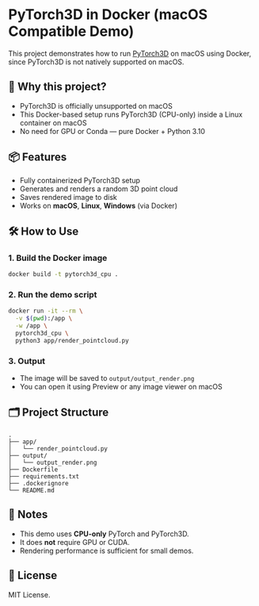 # PyTorch3D in Docker (macOS Compatible Demo)

This project demonstrates how to run [PyTorch3D](https://pytorch3d.org/) on macOS using Docker, since PyTorch3D is not natively supported on macOS.

## 🚀 Why this project?

- PyTorch3D is officially unsupported on macOS
- This Docker-based setup runs PyTorch3D (CPU-only) inside a Linux container on macOS
- No need for GPU or Conda — pure Docker + Python 3.10

## 📦 Features

- Fully containerized PyTorch3D setup
- Generates and renders a random 3D point cloud
- Saves rendered image to disk
- Works on **macOS**, **Linux**, **Windows** (via Docker)

## 🛠 How to Use

### 1. Build the Docker image

```bash
docker build -t pytorch3d_cpu .
```

### 2. Run the demo script

```bash
docker run -it --rm \
  -v $(pwd):/app \
  -w /app \
  pytorch3d_cpu \
  python3 app/render_pointcloud.py
```

### 3. Output

- The image will be saved to `output/output_render.png`
- You can open it using Preview or any image viewer on macOS

## 🗂 Project Structure

```
.
├── app/
│   └── render_pointcloud.py
├── output/
│   └── output_render.png
├── Dockerfile
├── requirements.txt
├── .dockerignore
└── README.md
```

## 📌 Notes

- This demo uses **CPU-only** PyTorch and PyTorch3D.
- It does **not** require GPU or CUDA.
- Rendering performance is sufficient for small demos.

## 📜 License

MIT License.
